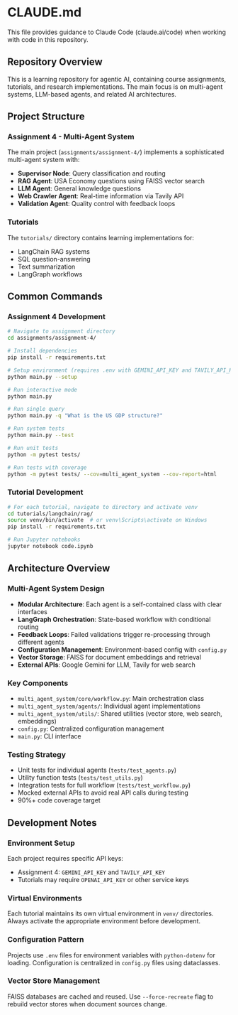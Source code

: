 # CLAUDE.md

This file provides guidance to Claude Code (claude.ai/code) when working with code in this repository.

## Repository Overview

This is a learning repository for agentic AI, containing course assignments, tutorials, and research implementations. The main focus is on multi-agent systems, LLM-based agents, and related AI architectures.

## Project Structure

### Assignment 4 - Multi-Agent System
The main project (`assignments/assignment-4/`) implements a sophisticated multi-agent system with:
- **Supervisor Node**: Query classification and routing
- **RAG Agent**: USA Economy questions using FAISS vector search
- **LLM Agent**: General knowledge questions
- **Web Crawler Agent**: Real-time information via Tavily API
- **Validation Agent**: Quality control with feedback loops

### Tutorials
The `tutorials/` directory contains learning implementations for:
- LangChain RAG systems
- SQL question-answering
- Text summarization
- LangGraph workflows

## Common Commands

### Assignment 4 Development

```bash
# Navigate to assignment directory
cd assignments/assignment-4/

# Install dependencies
pip install -r requirements.txt

# Setup environment (requires .env with GEMINI_API_KEY and TAVILY_API_KEY)
python main.py --setup

# Run interactive mode
python main.py

# Run single query
python main.py -q "What is the US GDP structure?"

# Run system tests
python main.py --test

# Run unit tests
python -m pytest tests/

# Run tests with coverage
python -m pytest tests/ --cov=multi_agent_system --cov-report=html
```

### Tutorial Development

```bash
# For each tutorial, navigate to directory and activate venv
cd tutorials/langchain/rag/
source venv/bin/activate  # or venv\Scripts\activate on Windows
pip install -r requirements.txt

# Run Jupyter notebooks
jupyter notebook code.ipynb
```

## Architecture Overview

### Multi-Agent System Design
- **Modular Architecture**: Each agent is a self-contained class with clear interfaces
- **LangGraph Orchestration**: State-based workflow with conditional routing
- **Feedback Loops**: Failed validations trigger re-processing through different agents
- **Configuration Management**: Environment-based config with `config.py`
- **Vector Storage**: FAISS for document embeddings and retrieval
- **External APIs**: Google Gemini for LLM, Tavily for web search

### Key Components
- `multi_agent_system/core/workflow.py`: Main orchestration class
- `multi_agent_system/agents/`: Individual agent implementations
- `multi_agent_system/utils/`: Shared utilities (vector store, web search, embeddings)
- `config.py`: Centralized configuration management
- `main.py`: CLI interface

### Testing Strategy
- Unit tests for individual agents (`tests/test_agents.py`)
- Utility function tests (`tests/test_utils.py`)
- Integration tests for full workflow (`tests/test_workflow.py`)
- Mocked external APIs to avoid real API calls during testing
- 90%+ code coverage target

## Development Notes

### Environment Setup
Each project requires specific API keys:
- Assignment 4: `GEMINI_API_KEY` and `TAVILY_API_KEY`
- Tutorials may require `OPENAI_API_KEY` or other service keys

### Virtual Environments
Each tutorial maintains its own virtual environment in `venv/` directories. Always activate the appropriate environment before development.

### Configuration Pattern
Projects use `.env` files for environment variables with `python-dotenv` for loading. Configuration is centralized in `config.py` files using dataclasses.

### Vector Store Management
FAISS databases are cached and reused. Use `--force-recreate` flag to rebuild vector stores when document sources change.